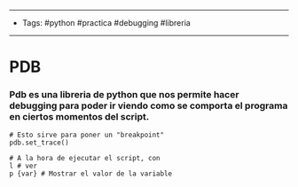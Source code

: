 ----
- Tags: #python #practica #debugging #libreria
----

# PDB

### **Pdb** es una libreria de python que nos permite hacer debugging para poder ir viendo como se comporta el programa en ciertos momentos del script.

```shell
# Esto sirve para poner un "breakpoint"
pdb.set_trace()

# A la hora de ejecutar el script, con
l # ver
p {var} # Mostrar el valor de la variable
```